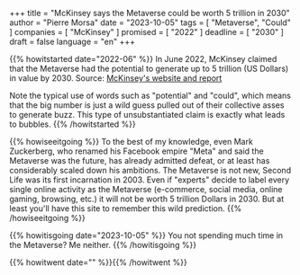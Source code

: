 +++
title     			= "McKinsey says the Metaverse could be worth 5 trillion in 2030"
author  		  = "Pierre Morsa"
date 		      = "2023-10-05"
tags			 		= [ "Metaverse", "Could" ]
companies			= [ "McKinsey" ]
promised			= [ "2022" ]
deadline				= [ "2030" ]
draft      		= false
language				= "en"
+++

{{% howitstarted date="2022-06" %}}
In June 2022, McKinsey claimed that the Metaverse had the potential to generate up to 5 trillion (US Dollars) in value by 2030. Source: [McKinsey's website and report](https://www.mckinsey.com/capabilities/growth-marketing-and-sales/our-insights/value-creation-in-the-metaverse)

Note the typical use of words such as "potential" and "could", which means that the big number is just a wild guess pulled out of their collective asses to generate buzz. This type of unsubstantiated claim is exactly what leads to bubbles.
{{% /howitstarted %}}

<!--more-->

{{% howiseeitgoing %}}
To the best of my knowledge, even Mark Zuckerberg, who renamed his Facebook empire "Meta" and said the Metaverse was the future, has already admitted defeat, or at least has considerably scaled down his ambitions. The Metaverse is not new, Second Life was its first incarnation in 2003. Even if "experts" decide to label every single online activity as the Metaverse (e-commerce, social media, online gaming, browsing, etc.) it will not be worth 5 trillion Dollars in 2030. But at least you'll have this site to remember this wild prediction.
{{% /howiseeitgoing %}}

{{% howitisgoing date="2023-10-05" %}}
You not spending much time in the Metaverse? Me neither.
{{% /howitisgoing %}}

{{% howitwent date="" %}}{{% /howitwent %}}
